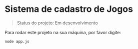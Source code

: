 <h1>Sistema de cadastro de Jogos</h1>

> Status do projeto: Em desenvolvimento

Para rodar este projeto na sua máquina, por favor digite:

```
node app.js
```
